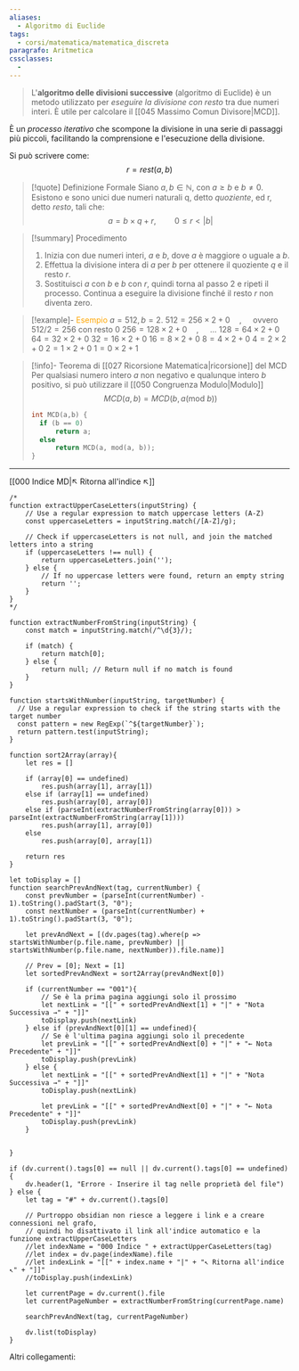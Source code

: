 ```yaml
---
aliases:
  - Algoritmo di Euclide
tags:
  - corsi/matematica/matematica_discreta
paragrafo: Aritmetica
cssclasses:
  - 
---
```

>L'**algoritmo delle divisioni successive** (algoritmo di Euclide) è un metodo utilizzato per *eseguire la divisione con resto* tra due numeri interi. 
>È utile per calcolare il [[045 Massimo Comun Divisore|MCD]].

È un *processo iterativo* che scompone la divisione in una serie di passaggi più piccoli, facilitando la comprensione e l'esecuzione della divisione.

Si può scrivere come: $$r=rest(a,b)$$

> [!quote] Definizione Formale
> Siano $a,b\in\mathbb{N}$, con $a\geq b$ e $b\ne 0$. Esistono e sono unici due numeri naturali q, detto *quoziente*, ed r, detto *resto*, tali che:
>$$a=b\times q+r,\quad\quad 0\le r < |b|$$

> [!summary] Procedimento
>1. Inizia con due numeri interi, $a$ e $b$, dove $a$ è maggiore o uguale a $b$.
>2. Effettua la divisione intera di $a$ per $b$ per ottenere il quoziente $q$ e il resto $r$.
>3. Sostituisci $a$ con $b$ e $b$ con $r$, quindi torna al passo 2 e ripeti il processo. Continua a eseguire la divisione finché il resto $r$ non diventa zero.

> [!example]- <font color="orange">Esempio</font>
>$a=512, b=2$.
>$512 = 256\times2 + 0\quad$, $\quad$ovvero $512/2 = 256$ con resto $0$
>$256 = 128\times2 + 0\quad$, $\quad$...
>$128 = 64\times2 + 0$
>$64 = 32\times2 + 0$
>$32 = 16\times2 + 0$
>$16 = 8\times2 + 0$
>$8 = 4\times2 + 0$
>$4 = 2\times2 + 0$
>$2 = 1\times2 + 0$
>$1 = 0\times2 + 1$

> [!info]- Teorema di [[027 Ricorsione Matematica|ricorsione]] del MCD
> Per qualsiasi numero intero $a$ non negativo e qualunque intero $b$ positivo, si può utilizzare il [[050 Congruenza Modulo|Modulo]] $$MCD(a,b)=MCD(b,a(\text{mod }  b))$$
> 
>```C
>int MCD(a,b) {
>	if (b == 0)
>		return a;
>	else
>		return MCD(a, mod(a, b));
>}
>```


___
[[000 Indice MD|↖ Ritorna all'indice ↖]]

```dataviewjs
/*
function extractUpperCaseLetters(inputString) {
	// Use a regular expression to match uppercase letters (A-Z)
	const uppercaseLetters = inputString.match(/[A-Z]/g);
	
	// Check if uppercaseLetters is not null, and join the matched letters into a string
	if (uppercaseLetters !== null) {
		return uppercaseLetters.join('');
	} else {
	    // If no uppercase letters were found, return an empty string
	    return '';
	}
}
*/

function extractNumberFromString(inputString) {
	const match = inputString.match(/^\d{3}/);
	
	if (match) {
		return match[0];
	} else {
		return null; // Return null if no match is found
	}
}

function startsWithNumber(inputString, targetNumber) {
  // Use a regular expression to check if the string starts with the target number
  const pattern = new RegExp(`^${targetNumber}`);
  return pattern.test(inputString);
}

function sort2Array(array){
	let res = []
	
	if (array[0] == undefined)
		res.push(array[1], array[1])
	else if (array[1] == undefined)
		res.push(array[0], array[0])
	else if (parseInt(extractNumberFromString(array[0])) > parseInt(extractNumberFromString(array[1])))
		res.push(array[1], array[0])
	else
		res.push(array[0], array[1])
	
	return res
}

let toDisplay = []
function searchPrevAndNext(tag, currentNumber) {
	const prevNumber = (parseInt(currentNumber) - 1).toString().padStart(3, "0");
	const nextNumber = (parseInt(currentNumber) + 1).toString().padStart(3, "0");
	
	let prevAndNext = [(dv.pages(tag).where(p => startsWithNumber(p.file.name, prevNumber) || startsWithNumber(p.file.name, nextNumber)).file.name)]
	
	// Prev = [0]; Next = [1]
	let sortedPrevAndNext = sort2Array(prevAndNext[0])
	
	if (currentNumber == "001"){ 
		// Se è la prima pagina aggiungi solo il prossimo
		let nextLink = "[[" + sortedPrevAndNext[1] + "|" + "Nota Successiva →" + "]]"
		toDisplay.push(nextLink)
	} else if (prevAndNext[0][1] == undefined){
		// Se è l'ultima pagina aggiungi solo il precedente
		let prevLink = "[[" + sortedPrevAndNext[0] + "|" + "← Nota Precedente" + "]]"
		toDisplay.push(prevLink)
	} else {
		let nextLink = "[[" + sortedPrevAndNext[1] + "|" + "Nota Successiva →" + "]]"
		toDisplay.push(nextLink)
		
		let prevLink = "[[" + sortedPrevAndNext[0] + "|" + "← Nota Precedente" + "]]"
		toDisplay.push(prevLink)
	}
	
	
}

if (dv.current().tags[0] == null || dv.current().tags[0] == undefined){
	dv.header(1, "Errore - Inserire il tag nelle proprietà del file")
} else {
	let tag = "#" + dv.current().tags[0]

	// Purtroppo obsidian non riesce a leggere i link e a creare connessioni nel grafo,
	// quindi ho disattivato il link all'indice automatico e la funzione extractUpperCaseLetters
	//let indexName = "000 Indice " + extractUpperCaseLetters(tag)
	//let index = dv.page(indexName).file
	//let indexLink = "[[" + index.name + "|" + "↖ Ritorna all'indice ↖" + "]]"
	//toDisplay.push(indexLink)
	
	let currentPage = dv.current().file
	let currentPageNumber = extractNumberFromString(currentPage.name)
	
	searchPrevAndNext(tag, currentPageNumber)
	
	dv.list(toDisplay)
}
```

Altri collegamenti: 